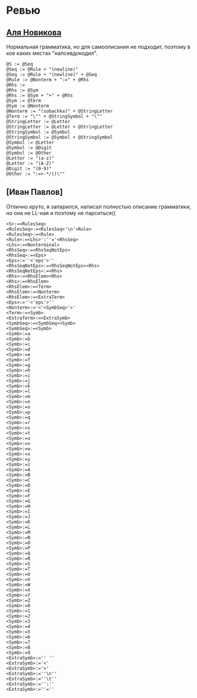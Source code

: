 # Ревью

## [Аля Новикова](https://github.com/AlyaNovikova/fl_2020_spbu_spr)

Нормальная грамматика, но для самоописания не подходит, поэтому в кое каких местах "напсевдокодил".

```
@S := @Seq
@Seq := @Rule + "(newline)"
@Seq := @Rule + "(newline)" + @Seq
@Rule := @Nonterm + ":=" + @Rhs
@Rhs := 
@Rhs := @Sym
@Rhs := @Sym + "+" + @Rhs
@Sym := @Term
@Sym := @Nonterm
@Nonterm := "(sobachka)" + @StringLetter
@Term := "\"" + @StringSymbol + "\""
@StringLetter := @Letter
@StringLetter := @Letter + @StringLetter
@StringSymbol := @Symbol
@StringSymbol := @Symbol + @StringSymbol
@Symbol := @Letter
@Symbol := @Digit
@Symbol := @Other
@Letter := "(a-z)"
@Letter := "(A-Z)"
@Digit := "(0-9)"
@Other := ":=+-*/()\""

```

## [Иван Павлов]

Отлично круто, я запарился, написал полностью описание грамматики, но она не LL-ная и поэтому не парситься((

```
<S>:=<RulesSeq>
<RulesSeq>:=<RulesSeq>'\n'<Rule>
<RulesSeq>:=<Rule>
<Rule>:=<Lhs>':''='<RhsSeq>
<Lhs>:=<Nonterminal>
<RhsSeq>:=<RhsSeqNotEps>
<RhsSeq>:=<Eps>
<Eps>:=''<'eps'>''
<RhsSeqNotEps>:=<RhsSeqNotEps><Rhs>
<RhsSeqNotEps>:=<Rhs>
<Rhs>:=<RhsElem><Rhs>
<Rhs>:=<RhsElem>
<RhsElem>:=<Term>
<RhsElem>:=<Nonterm>
<RhsElem>:=<ExtraTerm>
<Eps>:=''<'eps'>''
<Nonterm>:='<'<SymbSeq>'>'
<Term>:=<Symb>
<ExtraTerm>:=<ExtraSymb>
<SymbSeq>:=<SymbSeq><Symb>
<SymbSeq>:=<Symb>
<Symb>:=a
<Symb>:=b
<Symb>:=c
<Symb>:=d
<Symb>:=e
<Symb>:=f
<Symb>:=g
<Symb>:=h
<Symb>:=i
<Symb>:=j
<Symb>:=k
<Symb>:=l
<Symb>:=m
<Symb>:=n
<Symb>:=o
<Symb>:=p
<Symb>:=q
<Symb>:=r
<Symb>:=s
<Symb>:=t
<Symb>:=u
<Symb>:=v
<Symb>:=w
<Symb>:=x
<Symb>:=y
<Symb>:=z
<Symb>:=A
<Symb>:=B
<Symb>:=C
<Symb>:=D
<Symb>:=E
<Symb>:=F
<Symb>:=G
<Symb>:=H
<Symb>:=I
<Symb>:=J
<Symb>:=K
<Symb>:=L
<Symb>:=M
<Symb>:=N
<Symb>:=O
<Symb>:=P
<Symb>:=Q
<Symb>:=R
<Symb>:=S
<Symb>:=T
<Symb>:=U
<Symb>:=V
<Symb>:=W
<Symb>:=X
<Symb>:=Y
<Symb>:=Z
<Symb>:=0
<Symb>:=1
<Symb>:=2
<Symb>:=3
<Symb>:=4
<Symb>:=5
<Symb>:=6
<Symb>:=7
<Symb>:=8
<Symb>:=9
<ExtraSymb>:='' ''
<ExtraSymb>:='<'
<ExtraSymb>:='>'
<ExtraSymb>:=''\n''
<ExtraSymb>:=''\t''
<ExtraSymb>:='':''
<ExtraSymb>:=''=''
```